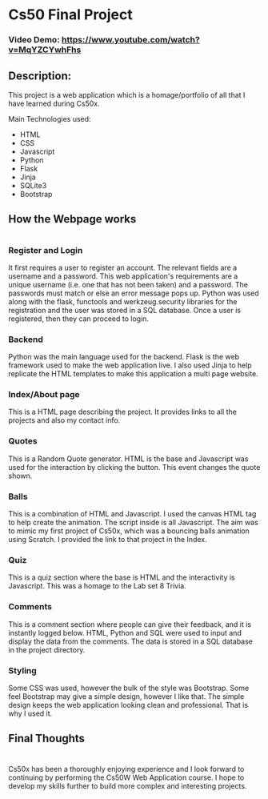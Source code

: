 # Cs50 Final Project

### Video Demo:  https://www.youtube.com/watch?v=MqYZCYwhFhs

## Description:

This project is a web application which is a homage/portfolio of all that I have learned during Cs50x.

Main Technologies used:

- HTML
- CSS
- Javascript
- Python
- Flask
- Jinja
- SQLite3
- Bootstrap

## How the Webpage works
#
### Register and Login

It first requires a user to register an account. The relevant fields are a username and a password. This web application's requirements are a unique username (i.e. one that has not been taken) and a password. The passwords must match or else an error message
pops up. Python was used along with the flask, functools and werkzeug.security libraries for the registration and the user was stored in a SQL database. Once a user is registered, then they can proceed to login.

### Backend

Python was the main language used for the backend. Flask is the web framework used to make the web application live. I also used Jinja to help replicate the HTML templates to make this application a multi page website.

### Index/About page

This is a HTML page describing the project. It provides links to all the projects and also my contact info.

### Quotes

This is a Random Quote generator. HTML is the base and Javascript was used for the interaction by clicking the button. This event changes the quote shown.

### Balls

This is a combination of HTML and Javascript. I used the canvas HTML tag to help create the animation. The script inside is all Javascript. The aim was to mimic my first project of Cs50x, which was a bouncing balls animation using Scratch. I provided the link to that project in the Index.

### Quiz

This is a quiz section where the base is HTML and the interactivity is Javascript. This was a homage to the Lab set 8 Trivia.

### Comments

This is a comment section where people can give their feedback, and it is instantly logged below. HTML, Python and SQL were used to input and display the data from the comments. The data is stored in a SQL database in the project directory.

### Styling

Some CSS was used, however the bulk of the style was Bootstrap. Some feel Bootstrap may give a simple design, however I like that. The simple design keeps the web application looking clean and professional. That is why I used it.

## Final Thoughts
#

Cs50x has been a thoroughly enjoying experience and I look forward to continuing by performing the Cs50W Web Application course. I hope to develop my skills further to build more complex and interesting projects.